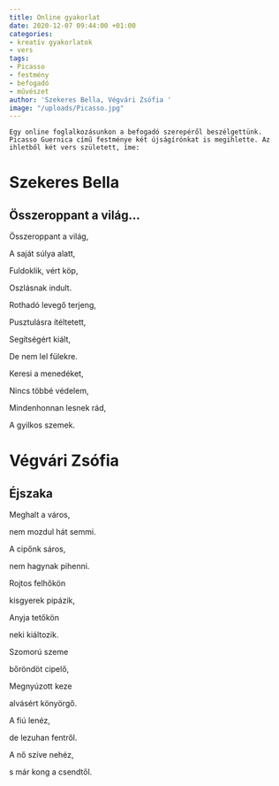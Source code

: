 ```yaml
---
title: Online gyakorlat
date: 2020-12-07 09:44:00 +01:00
categories:
- kreatív gyakorlatok
- vers
tags:
- Picasso
- festmény
- befogadó
- művészet
author: 'Szekeres Bella, Végvári Zsófia '
image: "/uploads/Picasso.jpg"
---
```


`Egy online foglalkozásunkon a befogadó szerepéről beszélgettünk. Picasso Guernica című festménye két újságírónkat is megihlette. Az ihletből két vers született, íme: `


# Szekeres Bella 


## Összeroppant a világ...


Összeroppant a világ,

A saját súlya alatt,

Fuldoklik, vért köp,

Oszlásnak indult.



Rothadó levegő terjeng,

Pusztulásra ítéltetett,

Segítségért kiált,

De nem lel fülekre.



Keresi a menedéket,

Nincs többé védelem,

Mindenhonnan lesnek rád,

A gyilkos szemek.



# Végvári Zsófia


## Éjszaka


Meghalt a város, 

nem mozdul hát semmi. 

A cipőnk sáros, 

nem hagynak pihenni. 

Rojtos felhőkön

kisgyerek pipázik,

Anyja tetőkön

neki kiáltozik. 

Szomorú szeme

bőröndöt cipelő, 

Megnyúzott keze

alvásért könyörgő. 

A fiú lenéz,

de lezuhan fentről.

A nő szíve nehéz,

s már kong a csendtől.
